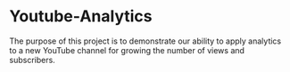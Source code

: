 # Youtube-Analytics
The purpose of this project is to demonstrate our ability to apply analytics to a new YouTube channel for growing the number of views and subscribers.
